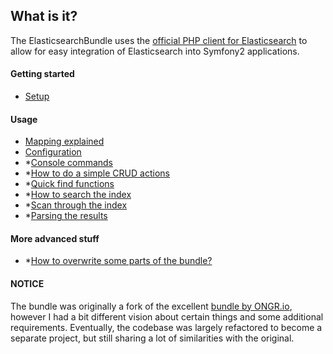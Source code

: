 ## What is it?

The ElasticsearchBundle uses the [official PHP client for Elasticsearch](https://www.elastic.co/guide/en/elasticsearch/client/php-api/current/index.html) to allow for easy integration of Elasticsearch into Symfony2 applications. 

#### Getting started
* [Setup](setup.md)

#### Usage
* [Mapping explained](mapping.md)
* [Configuration](configuration.md)
* *[Console commands](commands.md)
* *[How to do a simple CRUD actions](crud.md)
* *[Quick find functions](find_functions.md)
* *[How to search the index](search.md)
* *[Scan through the index](scan.md)
* *[Parsing the results](results_parsing.md)

#### More advanced stuff
* *[How to overwrite some parts of the bundle?](overwriting_bundle.md)

#### NOTICE
The bundle was originally a fork of the excellent [bundle by ONGR.io](https://github.com/ongr-io/ElasticsearchBundle), however I had a bit different vision about certain things and some additional requirements. Eventually, the codebase was largely refactored to become a separate project, but still sharing a lot of similarities with the original. 